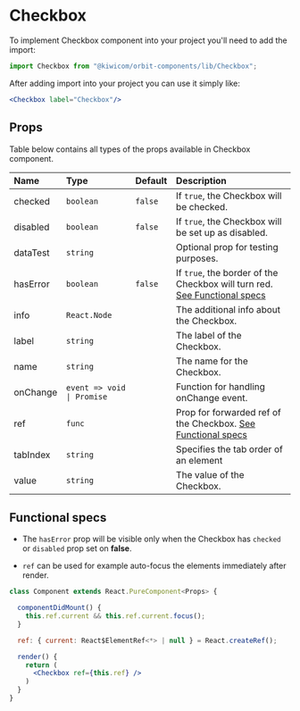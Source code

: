 # Checkbox
To implement Checkbox component into your project you'll need to add the import:
```jsx
import Checkbox from "@kiwicom/orbit-components/lib/Checkbox";
```
After adding import into your project you can use it simply like:
```jsx
<Checkbox label="Checkbox"/>
```
## Props
Table below contains all types of the props available in Checkbox component.

| Name         | Type                         | Default | Description                      |
| :-------     | :--------------------------- | :------ | :------------------------------- |
| checked      | `boolean`                    | `false` | If `true`, the Checkbox will be checked.
| disabled     | `boolean`                    | `false` | If `true`, the Checkbox will be set up as disabled.
| dataTest     | `string`                     |         | Optional prop for testing purposes.
| hasError     | `boolean`                    | `false` | If `true`, the border of the Checkbox will turn red. [See Functional specs](#functional-specs)
| info         | `React.Node`                 |         | The additional info about the Checkbox.
| label        | `string`                     |         | The label of the Checkbox.
| name         | `string`                     |         | The name for the Checkbox.
| onChange     | `event => void \| Promise`   |         | Function for handling onChange event.
| ref          | `func`                       |         | Prop for forwarded ref of the Checkbox. [See Functional specs](#functional-specs)
| tabIndex     | `string`                     |         | Specifies the tab order of an element
| value        | `string`                     |         | The value of the Checkbox.

## Functional specs
* The `hasError` prop will be visible only when the Checkbox has `checked` or `disabled` prop set on **false**.

* `ref` can be used for example auto-focus the elements immediately after render.
```jsx
class Component extends React.PureComponent<Props> {

  componentDidMount() {
    this.ref.current && this.ref.current.focus();
  }

  ref: { current: React$ElementRef<*> | null } = React.createRef();

  render() {
    return (
      <Checkbox ref={this.ref} />
    )
  }
}
```
